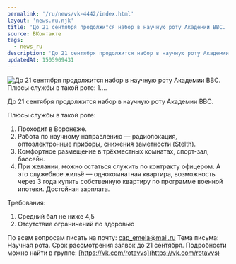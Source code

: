 ```yaml
---
permalink: '/ru/news/vk-4442/index.html'
layout: 'news.ru.njk'
title: 'До 21 сентября продолжится набор в научную роту Академии ВВС.   Плюсы службы в такой роте:  1.…'
source: ВКонтакте
tags:
  - news_ru
description: 'До 21 сентября продолжится набор в научную роту Академии ВВС.   Плюсы службы в такой роте:  1.…'
updatedAt: 1505909431
---
```

![До 21 сентября продолжится набор в научную роту Академии ВВС.   Плюсы службы в такой роте:  1.…](https://sun9-34.userapi.com/impf/c639421/v639421613/53ded/Vk6lSJlV3-8.jpg?size=1200x800&quality=96&proxy=1&sign=4a44cfa14db66c1ed131bce915a44b01&c_uniq_tag=W9XPzzVbYyDX4n5E9DjZn8GO_Y73CA1BomlcvIbn4rM&type=album)

До 21 сентября продолжится набор в научную роту Академии ВВС.

Плюсы службы в такой роте:
1. Проходит в Воронеже.
2. Работа по научному направлению — радиолокация, оптоэлектронные приборы, снижения заметности (Stelth).
3. Комфортное размещение в трёхместных комнатах, спорт-зал, бассейн.
4. При желании, можно остаться служить по контракту офицером. А это служебное жильё — однокомнатная квартира, возможность через 3 года купить собственную квартиру по программе военной ипотеки. Достойная зарплата.

Требования:
1. Средний бал не ниже 4,5
2. Отсутствие ограничений по здоровью

По всем вопросам писать на почту: cap_emela@mail.ru
Тема письма: Научная рота. Срок рассмотрения заявок до 21 сентября.
Подробности можно найти в группе: [https://vk.com/rotavvs](https://vk.com/rotavvs)
